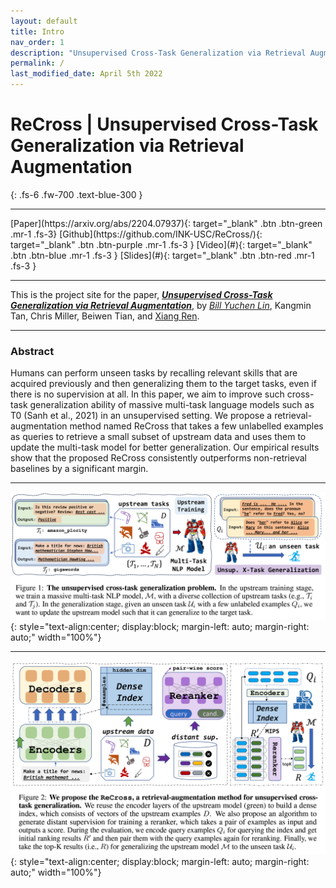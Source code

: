 ```yaml
---
layout: default
title: Intro
nav_order: 1
description: "Unsupervised Cross-Task Generalization via Retrieval Augmentation"
permalink: /
last_modified_date: April 5th 2022
---
```

 
# ReCross | Unsupervised Cross-Task Generalization via Retrieval Augmentation
{: .fs-6 .fw-700 .text-blue-300 }

---
<span class="fs-2">
[Paper](https://arxiv.org/abs/2204.07937){: target="_blank" .btn .btn-green .mr-1 .fs-3}
[Github](https://github.com/INK-USC/ReCross/){: target="_blank" .btn .btn-purple .mr-1 .fs-3 }
[Video](#){: target="_blank" .btn .btn-blue .mr-1 .fs-3 }
[Slides](#){: target="_blank" .btn .btn-red .mr-1 .fs-3 }
</span>


<!--
--- 
<span class="fs-2">
[Data](/data){: .btn .btn-green .mr-1 }
[Methods](/methods){: .btn .btn-purple .mr-1 }
[Metrics](/metrics){: .btn .btn-blue .mr-1 }
[Leaderboard](/leaderboard){: .btn .btn-red .mr-1 }
</span>
-->

---


<!-- ![DrFact](/images/poaster.png){: style="text-align:center; display:block; margin-left: auto; margin-right: auto;" width="100%"} -->

This is the project site for the paper, [_**Unsupervised Cross-Task Generalization via Retrieval Augmentation**_](https://arxiv.org/abs/2204.07937), by [_Bill Yuchen Lin_](https://yuchenlin.xyz/), Kangmin Tan, Chris Miller, Beiwen Tian, and [Xiang Ren](http://www-bcf.usc.edu/~xiangren/).


---

<!-- 
 <style type="text/css">
    .image-left {
      display: block;
      margin-left: auto;
      margin-right: auto;
      float: right;
    }
 
    table th:first-of-type {
        width: 10
    }
    table th:nth-of-type(2) {
        width: 10
    }
    table th:nth-of-type(3) {
        width: 50
    }
    table th:nth-of-type(4) {
        width: 30
    } 

    </style> -->





 
<!-- {: .fs-3 .fw-300 } -->
### Abstract
Humans can perform unseen tasks by recalling relevant skills that are acquired previously and then generalizing them to the target tasks, even if there is no supervision at all. In this paper, we aim to improve such cross-task generalization ability of massive multi-task language models such as T0 (Sanh et al., 2021) in an unsupervised setting. We propose a retrieval-augmentation method named ReCross that takes a few unlabelled examples as queries to retrieve a small subset of upstream data and uses them to update the multi-task model for better generalization. Our empirical results show that the proposed ReCross consistently outperforms non-retrieval baselines by a significant margin.

---

![Introduction of the problem](images/opencsr_t1.png){: style="text-align:center; display:block; margin-left: auto; margin-right: auto;" width="100%"}

---

![Introduction of the ReCross](images/upload/opencsr_t2.png){: style="text-align:center; display:block; margin-left: auto; margin-right: auto;" width="100%"}

<!-- 
```bibtex
@inproceedings{lin-etal-2022-cmr,
    title = "On Continual Model Refinement in Out-of-Distribution Data Streams",
    author = "Lin, Bill Yuchen and Wang, Sida and Lin, Xi Victoria and Jia, Robin and Xiao, Lin and Ren, Xiang and Yih, Wen-tau",
    booktitle = "Proceedings of the 60th Annual Meeting of the Association for Computational Linguistics (ACL 2022)",
    year = "2022"
}
 -->